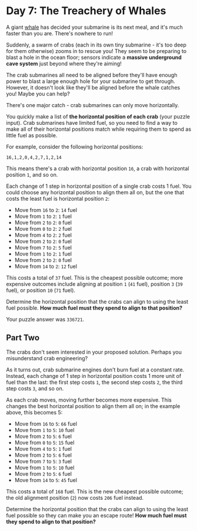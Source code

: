 # Day 7: The Treachery of Whales
A giant [whale](https://en.wikipedia.org/wiki/Sperm_whale) has decided your submarine is its next meal, and it's much faster than you are. There's nowhere to run!

Suddenly, a swarm of crabs (each in its own tiny submarine - it's too deep for them otherwise) zooms in to rescue you! They seem to be preparing to blast a hole in the ocean floor; sensors indicate a **massive underground cave system** just beyond where they're aiming!

The crab submarines all need to be aligned before they'll have enough power to blast a large enough hole for your submarine to get through. However, it doesn't look like they'll be aligned before the whale catches you! Maybe you can help?

There's one major catch - crab submarines can only move horizontally.

You quickly make a list of **the horizontal position of each crab** (your puzzle input). Crab submarines have limited fuel, so you need to find a way to make all of their horizontal positions match while requiring them to spend as little fuel as possible.

For example, consider the following horizontal positions:

`16,1,2,0,4,2,7,1,2,14`

This means there's a crab with horizontal position `16`, a crab with horizontal position `1`, and so on.

Each change of 1 step in horizontal position of a single crab costs 1 fuel. You could choose any horizontal position to align them all on, but the one that costs the least fuel is horizontal position `2`:

 - Move from `16` to `2`: `14` fuel
 - Move from `1` to `2`: `1` fuel
 - Move from `2` to `2`: `0` fuel
 - Move from `0` to `2`: `2` fuel
 - Move from `4` to `2`: `2` fuel
 - Move from `2` to `2`: `0` fuel
 - Move from `7` to `2`: `5` fuel
 - Move from `1` to `2`: `1` fuel
 - Move from `2` to `2`: `0` fuel
 - Move from `14` to `2`: `12` fuel

This costs a total of `37` fuel. This is the cheapest possible outcome; more expensive outcomes include aligning at position `1` (`41` fuel), position `3` (`39` fuel), or position `10` (`71` fuel).

Determine the horizontal position that the crabs can align to using the least fuel possible. **How much fuel must they spend to align to that position?**

Your puzzle answer was `336721`.

## Part Two
The crabs don't seem interested in your proposed solution. Perhaps you misunderstand crab engineering?

As it turns out, crab submarine engines don't burn fuel at a constant rate. Instead, each change of 1 step in horizontal position costs 1 more unit of fuel than the last: the first step costs `1`, the second step costs `2`, the third step costs `3`, and so on.

As each crab moves, moving further becomes more expensive. This changes the best horizontal position to align them all on; in the example above, this becomes 5:

 - Move from `16` to `5`: `66` fuel
 - Move from `1` to `5`: `10` fuel
 - Move from `2` to `5`: `6` fuel
 - Move from `0` to `5`: `15` fuel
 - Move from `4` to `5`: `1` fuel
 - Move from `2` to `5`: `6` fuel
 - Move from `7` to `5`: `3` fuel
 - Move from `1` to `5`: `10` fuel
 - Move from `2` to `5`: `6` fuel
 - Move from `14` to `5`: `45` fuel
 
This costs a total of `168` fuel. This is the new cheapest possible outcome; the old alignment position (`2`) now costs `206` fuel instead.

Determine the horizontal position that the crabs can align to using the least fuel possible so they can make you an escape route! **How much fuel must they spend to align to that position?**